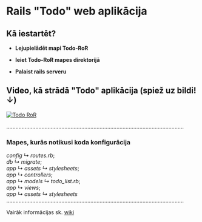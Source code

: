 # Rails "Todo" web aplikācija

## Kā iestartēt?
* **Lejupielādēt mapi Todo-RoR**

* **Ieiet Todo-RoR mapes direktorijā**

* **Palaist rails serveru**


## Video, kā strādā "Todo" aplikācija (spiež uz bildi! ↓)

[![Todo RoR](https://i.ibb.co/74jWQ8V/Capture.jpg)](https://www.youtube.com/watch?v=cXpLQD85Mhk)

....................................................................................................................

### Mapes, kurās notikusi koda konfigurācija

_config ↳ routes.rb_;  
_db ↳ migrate_;  
_app ↳ assets ↳ stylesheets_;  
_app ↳ controllers_;  
_app ↳ models ↳ todo_list.rb_;  
_app ↳ views_;  
_app ↳ assets ↳ stylesheets_  
....................................................................................................................


Vairāk informācijas sk. [wiki](https://github.com/e-ror/Todo-RoR/wiki)
